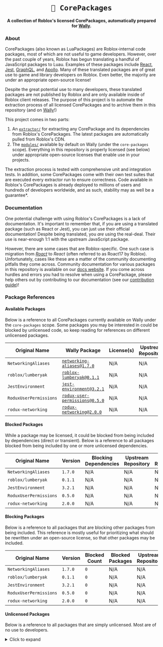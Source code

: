 <!-- Allow this file to not have a first line heading -->
<!-- markdownlint-disable-file MD041 no-emphasis-as-heading -->

<!-- inline html -->
<!-- markdownlint-disable-file MD033 -->

<div align="center">

# `📁 CorePackages`

**A collection of Roblox's licensed CorePackages, automatically prepared for [Wally](https://wally.run).**

</div>

### About

CorePackages (also known as LuaPackages) are Roblox-internal code packages, most of which are not useful to game developers. However, over the past couple of years, Roblox has begun translating a handful of JavaScript packages to Luau. Examples of these packages include [React](https://reactjs.org/), [Jest](https://jestjs.io/), [GraphQL](https://graphql.org/), and [Apollo](https://www.apollographql.com/). Many of these translated packages are of great use to game and library developers on Roblox. Even better, the majority are under an appropriate open-source license!

Despite the great potential use to many developers, these translated packages are not published by Roblox and are only available inside of Roblox client releases. The purpose of this project is to automate the extraction process of all licensed CorePackages and to archive them in this repository (and on [Wally](https://wally.run/)!)

This project comes in two parts:

1. An [`extractor/`](/extractor/) for extracting any CorePackage and its dependencies from Roblox's CorePackages. The latest packages are automatically pulled from Roblox's CDN.
2. The [`modules/`](/modules/) available by default on Wally (under the `core-packages` scope). Everything in this repository is properly licensed (see below) under appropriate open-source licenses that enable use in your projects.

The extraction process is tested with comprehensive unit and integration tests. In addition, some CorePackages come with their own test suites that are executed every extractor run to ensure correctness. Code available in Roblox's CorePackages is already deployed to millions of users and hundreds of developers worldwide, and as such, stability may as well be a guarantee*.

### Documentation

One potential challenge with using Roblox's CorePackages is a lack of documentation. It's important to remember that, if you are using a translated package (such as React or Jest), you can just use their official documentation! Despite being translated, you *are* using the real-deal. Their use is near-enough 1:1 with the upstream JavaScript package.

However, there are some cases that are Roblox-specific. One such case is migration from [*Roact*](https://github.com/Roblox/roact) to *React* (often referred to as Roact17 by Roblox). Unfortunately, cases like these are a matter of the community documenting pitfalls they come across. Community documentation for various packages in this repository is available on our [docs website](#). If you come across hurdles and errors you had to resolve when using a CorePackage, please help others out by contributing to our documentation (see our [contribution guide](/CONTRIBUTION.md))!

### Package References

#### Available Packages

Below is a reference to all CorePackages currently available on Wally under the `core-packages` scope. Some packages you may be interested in could be blocked by unlicensed code, so keep reading for references on different unlicensed packages.

| Original Name | Wally Package | License(s) | Upstream Repository | Types Repository |
| ------------- | ------------- | ---------- | ------------------- | ---------------- |
| `NetworkingAliases` | [`networking-aliases@1.7.0`](https://wally.run/package/core-packages/networking-aliases) | N/A | N/A | N/A |
| `roblox/lumberyak` | [`roblox-lumberyak@0.1.1`](https://wally.run/package/core-packages/roblox-lumberyak) | N/A | N/A | N/A |
| `JestEnvironment` | [`jest-environment@3.2.1`](https://wally.run/package/core-packages/jest-environment) | N/A | N/A | N/A |
| `RoduxUserPermissions` | [`rodux-user-permissions@0.5.0`](https://wally.run/package/core-packages/rodux-user-permissions) | N/A | N/A | N/A |
| `rodux-networking` | [`rodux-networking@2.0.0`](https://wally.run/package/core-packages/rodux-networking) | N/A | N/A | N/A |
#### Blocked Packages

While a package may be licensed, it could be blocked from being included by dependencies (direct or transient). Below is a reference to all packages blocked from being included by one or more unlicensed dependencies.

| Original Name | Version | Blocking Dependencies | Upstream Repository | Types Repository |
| ------------- | ------- | --------------------- | ------------------- | ---------------- |
| `NetworkingAliases` | `1.7.0` | N/A | N/A | N/A |
| `roblox/lumberyak` | `0.1.1` | N/A | N/A | N/A |
| `JestEnvironment` | `3.2.1` | N/A | N/A | N/A |
| `RoduxUserPermissions` | `0.5.0` | N/A | N/A | N/A |
| `rodux-networking` | `2.0.0` | N/A | N/A | N/A |
#### Blocking Packages

Below is a reference to all packages that are blocking other packages from being included. This reference is mostly useful for prioritizing what should be rewritten under an open-source license, so that other packages may be included.

| Original Name | Version | Blocked Count | Blocked Packages | Upstream Repository | Types Repository |
| ------------- | ------- | ------------- | ---------------- | ------------------- | ---------------- |
| `NetworkingAliases` | `1.7.0` | `0` | N/A | N/A | N/A |
| `roblox/lumberyak` | `0.1.1` | `0` | N/A | N/A | N/A |
| `JestEnvironment` | `3.2.1` | `0` | N/A | N/A | N/A |
| `RoduxUserPermissions` | `0.5.0` | `0` | N/A | N/A | N/A |
| `rodux-networking` | `2.0.0` | `0` | N/A | N/A | N/A |
#### Unlicensed Packages

Below is a reference to all packages that are simply unlicensed. Most are of no use to developers.

<details>
    <summary>Click to expand</summary>
<!-- empty line *️⃣  -->
    | Original Name | Version |
    | ------------- | ------- |
    | `NetworkingAliases` | `1.7.0` |
    | `roblox/lumberyak` | `0.1.1` |
    | `JestEnvironment` | `3.2.1` |
    | `RoduxUserPermissions` | `0.5.0` |
    | `rodux-networking` | `2.0.0` |
    </details>
<!-- empty line *️⃣  -->
